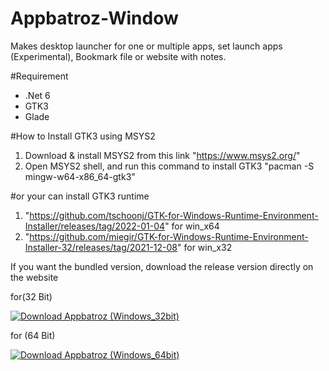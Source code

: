 # Appbatroz-Window
Makes desktop launcher for one or multiple apps, set launch apps (Experimental), Bookmark file or website with notes.

#Requirement

- .Net 6
- GTK3
- Glade

#How to Install GTK3 using MSYS2
1. Download & install MSYS2 from this link "https://www.msys2.org/"
2. Open MSYS2 shell, and run this command to install GTK3 "pacman -S mingw-w64-x86_64-gtk3"

#or your can install GTK3 runtime 
1. "https://github.com/tschoonj/GTK-for-Windows-Runtime-Environment-Installer/releases/tag/2022-01-04" for win_x64
2. "https://github.com/miegir/GTK-for-Windows-Runtime-Environment-Installer-32/releases/tag/2021-12-08" for win_x32
   
If you want the bundled version, download the release version directly on the website

for(32 Bit)

[![Download Appbatroz (Windows_32bit)](https://a.fsdn.com/con/app/sf-download-button)](https://sourceforge.net/projects/appbatroz-windows-32bit/files/latest/download)

for (64 Bit)

[![Download Appbatroz (Windows_64bit)](https://a.fsdn.com/con/app/sf-download-button)](https://sourceforge.net/projects/appbatroz-windows/files/latest/download)
